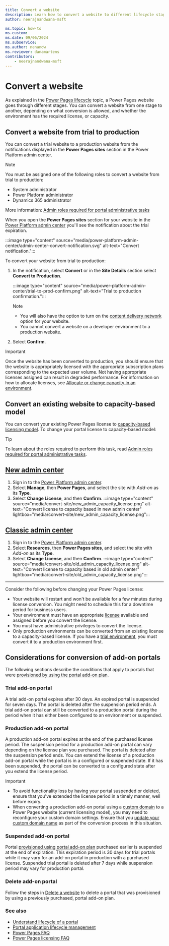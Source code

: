 ```yaml
---
title: Convert a website
description: Learn how to convert a website to different lifecycle stages.
author: neerajnandwana-msft

ms.topic: how-to
ms.custom: 
ms.date: 09/06/2024
ms.subservice: 
ms.author: nenandw
ms.reviewer: danamartens
contributors:
    - neerajnandwana-msft
---
```


# Convert a website

As explained in the [Power Pages lifecycle](lifecycle.md) topic, a Power Pages website goes through different stages. You can convert a website from one stage to another, depending on what conversion is allowed, and whether the environment has the required license, or capacity.

## Convert a website from trial to production

You can convert a trial website to a production website from the notifications displayed in the **Power Pages sites** section in the Power Platform admin center.

> [!NOTE]
> You must be assigned one of the following roles to convert a website from trial to production:
> - System administrator
> - Power Platform administrator
> - Dynamics 365 administrator
>
> More information: [Admin roles required for portal administrative tasks](/power-apps/maker/portals/admin/portal-admin-roles)

When you open the **Power Pages sites** section for your website in the [Power Platform admin center](admin-overview.md) you'll see the notification about the trial expiration.

:::image type="content" source="media/power-platform-admin-center/admin-center-convert-notification.svg" alt-text="Convert notification.":::

To convert your website from trial to production:

1. In the notification, select **Convert** or in the **Site Details** section select **Convert to Production**.

    :::image type="content" source="media/power-platform-admin-center/trial-to-prod-confirm.png" alt-text="Trial to production confirmation.":::

    > [!NOTE]
    > - You will also have the option to turn on the [content delivery network](/power-apps/maker/portals/configure/configure-cdn) option for your website.
    > - You cannot convert a website on a developer environment to a production website.

1. Select **Confirm**.

> [!IMPORTANT]
> Once the website has been converted to production, you should ensure that the website is appropriately licensed with the appropriate subscription plans corresponding to the expected user volume. Not having appropriate licenses assigned can result in degraded performance. For information on how to allocate licenses, see [Allocate or change capacity in an environment](/power-platform/admin/capacity-add-on#allocate-or-change-capacity-in-an-environment).


## Convert an existing website to capacity-based model

You can convert your existing Power Pages license to [capacity-based licensing model](/power-platform/admin/powerapps-flow-licensing-faq#can-you-share-more-details-regarding-the-new-power-apps-portals-licensing). To change your portal license to capacity-based model:

> [!TIP]
> To learn about the roles required to perform this task, read [Admin roles required for portal administrative tasks](admin-roles.md).

## [New admin center](#tab/new)
1. Sign in to the [Power Platform admin center](https://admin.powerplatform.microsoft.com/).
1. Select **Manage**, then **Power Pages**, and select the site with *Add-on* as its **Type**.
1. Select **Change License**, and then **Confirm**.
:::image type="content" source="media/convert-site/new_admin_capacity_license.png" alt-text="Convert license to capacity based in new admin center" lightbox="media/convert-site/new_admin_capacity_license.png":::

## [Classic admin center](#tab/classic)
1. Sign in to the [Power Platform admin center](https://admin.powerplatform.microsoft.com/).
1. Select **Resources**, then **Power Pages sites**, and select the site with *Add-on* as its **Type**.
1. Select **Change License**, and then **Confirm**.
:::image type="content" source="media/convert-site/old_admin_capacity_license.png" alt-text="Convert license to capacity based in old admin center" lightbox="media/convert-site/old_admin_capacity_license.png":::
---

Consider the following before changing your Power Pages license:

- Your website will restart and won't be available for a few minutes during license conversion. You might need to schedule this for a downtime period for business users.
- Your environment must have an appropriate [license](/power-platform/admin/powerapps-flow-licensing-faq#portals) available and assigned before you convert the license.
- You must have administrative privileges to convert the license.
- Only production environments can be converted from an existing license to a capacity-based license. If you have a [trial environment](/power-platform/admin/trial-environments), you must convert it to a production environment first.

## Considerations for conversion of add-on portals

The following sections describe the conditions that apply to portals that were [provisioned by using the portal add-on plan](/power-apps/maker/portals/provision-portal-add-on).

### Trial add-on portal

A trial add-on portal expires after 30 days. An expired portal is suspended for seven days. The portal is deleted after the suspension period ends. A trial add-on portal can still be converted to a production portal during the period when it has either been configured to an environment or suspended.

### Production add-on portal

A production add-on portal expires at the end of the purchased license period. The suspension period for a production add-on portal can vary depending on the license plan you purchased. The portal is deleted after the suspension period ends. You can extend the license of a production add-on portal while the portal is in a configured or suspended state. If it has been suspended, the portal can be converted to a configured state after you extend the license period.

> [!IMPORTANT]
> - To avoid functionality loss by having your portal suspended or deleted, ensure that you've extended the license period in a timely manner, well before expiry.
> - When converting a production add-on portal using a [custom domain](add-custom-domain.md) to a Power Pages website (current licensing model), you may need to reconfigure your custom domain settings. Ensure that you [update your custom domain name](add-custom-domain.md) as part of the conversion process in this situation.

### Suspended add-on portal

Portal [provisioned using portal add-on plan](/power-apps/maker/portals/provision-portal-add-on) purchased earlier is suspended at the end of expiration. This expiration period is 30 days for trial portals while it may vary for an add-on portal in production with a purchased license. Suspended trial portal is deleted after 7 days while suspension period may vary for production portal.

### Delete add-on portal

Follow the steps in [Delete a website](delete-website.md) to delete a portal that was provisioned by using a previously purchased, portal add-on plan.

### See also

- [Understand lifecycle of a portal](/power-apps/maker/portals/admin/portal-lifecycle) 
- [Portal application lifecycle management](/training/modules/extend-power-app-portals/2-portal-application-lifecycle)
- [Power Pages FAQ](../faq.yml)
- [Power Pages licensing FAQ](/power-platform/admin/powerapps-flow-licensing-faq#power-pages)


